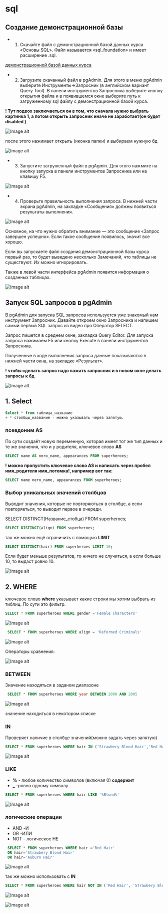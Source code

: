 # sql
## Создание демонстрационной базы
+ 1. Скачайте файл с демонстрационной базой данных курса «Основы SQL». Файл называется «sql_foundation» и имеет расширение .sql.

<a href="https://www.dropbox.com/s/i1e3hxmn2b8alju/sql_foundation.sql?dl=1">демонстрационной базой данных курса</a>

+ 2. Загрузите скачанный файл в pgAdmin. Для этого в меню pgAdmin выберите Инструменты->Запросник (в английском вариант Query Tool). В панели инструментов Запросника выберите кнопку открытия файла и в появившемся окне выберите путь к загруженному sql файлу с демонстрационной базой курса.

**! Тут подвох заключаеться он в том, что сначала нужно выбрать картинка 1, а потом открыть запросник иначе не заработает(он будет disabled )**

![Image alt](https://github.com/IlyaGall/3mpp1901_ilyaGaluzinskiy/raw/master/sql/images/1.PNG)

после этого нажимает открыть (иконка папки) и выбираем нужную бд

![Image alt](https://github.com/IlyaGall/3mpp1901_ilyaGaluzinskiy/raw/master/sql/images/2.PNG)

+ 3. Запустите загруженный файл в pgAgmin. Для этого нажмите на кнопку запуска в панели инструментов Запросника или на клавишу F5.

![Image alt](https://github.com/IlyaGall/3mpp1901_ilyaGaluzinskiy/raw/master/sql/images/3.PNG)

+ 4. Проверьте правильность выполнения запроса. В нижней части экрана pgAdmin, на закладке «Сообщения» должны появиться результаты выполнения.

![Image alt](https://github.com/IlyaGall/3mpp1901_ilyaGaluzinskiy/raw/master/sql/images/4.PNG)

Основное, на что нужно обратить внимание — это сообщение «Запрос завершен успешно». Если такое сообщение появилось, значит все хорошо.

Если вы запускаете файл создания демонстрационной базы курса первый раз, то будет выведено несколько Замечаний, что таблицы не существуют. Их можно игнорировать.

Также в левой части интерфейса pgAdmin появится информация о созданных таблицах.

![Image alt](https://github.com/IlyaGall/3mpp1901_ilyaGaluzinskiy/raw/master/sql/images/5.PNG)

## Запуск SQL запросов в pgAdmin

В pgAdmin для запуска SQL запросов используется уже знакомый нам инструмент Запросник. Давайте откроем окно Запросника и напишем самый первый SQL запрос из видео про Оператор SELECT.

Запрос пишется в среднем окне, закладка Query Editor. Для запуска запроса нажимаем F5 или кнопку Execute в панели инструментов Запросника.

Полученные в ходе выполнения запроса данные показываются в нижней части окна, на закладке «Результат».

**! чтобы сделать запрос надо нажать запросник и в новом окне делать запросы к бд**

![Image alt](https://github.com/IlyaGall/3mpp1901_ilyaGaluzinskiy/raw/master/sql/images/6.PNG)

## 1. Select

```sql
Select * from таблица_название
+ * столбцы_название - можно указывать через запятую.
```

### псевдоним AS
По сути создаёт новую переменную, которая имеет тот же тип данных и те же значения, что и у родителя, ключевое слово **AS**

```sql
SELECT name AS nero_name, appearances FROM superheroes;
```

**! можно пропустить ключевое слово AS и написать через пробел имя_родителя имя_потомка!, например вот так:**

```sql
SELECT name nero_name, appearances FROM superheroes;
```

### Выбор уникальных значений столбцов
Выводит значения, которые не повторяються в столбце, а если повторяеться, то выводит первое в очереди.

SELECT DISTINCT(Название_стобца) FROM superheroes;

```sql
SELECT DISTINCT(align) FROM superheroes;
```
так же можно ещё ограничить с помощью **LIMIT**

```sql
SELECT DISTINCT(hair) FROM superheroes LIMIT 10;
```
 
Если будет меньше результатов, то ничего не случиться, а если больше 10, то выдаст ровно 10. 

![Image alt](https://github.com/IlyaGall/3mpp1901_ilyaGaluzinskiy/raw/master/sql/images/7.PNG)

## 2.  WHERE

ключевое слово **where** указывает какие строки мы хотим выбрать из тиблиц. По сути это фильтр.

```sql
SELECT * FROM superheroes WHERE gender ='Female Characters'
```

![Image alt](https://github.com/IlyaGall/3mpp1901_ilyaGaluzinskiy/raw/master/sql/images/8.PNG)

```sql
 SELECT * FROM superheroes WHERE align = 'Reformed Criminals'
```

![Image alt](https://github.com/IlyaGall/3mpp1901_ilyaGaluzinskiy/raw/master/sql/images/9.PNG)


Операторы сравнения: 

![Image alt](https://github.com/IlyaGall/3mpp1901_ilyaGaluzinskiy/raw/master/sql/images/10.PNG)

### BETWEEN

Значение находяться в заданом диапазоне

```sql
 SELECT * FROM superheroes WHERE year BETWEEN 2000 AND 2005
```
![Image alt](https://github.com/IlyaGall/3mpp1901_ilyaGaluzinskiy/raw/master/sql/images/11.PNG)

значение находиться в некотором списке

### IN
Проверяет наличие в столбце значений(можно задать через запятую)

```sql
SELECT * FROM superheroes WHERE hair IN ('Strawbery Blond Hair','Red Hair', 'Auburn Hair')
```
![Image alt](https://github.com/IlyaGall/3mpp1901_ilyaGaluzinskiy/raw/master/sql/images/12.PNG)

### LIKE
+ **%** - любое количество символов (включая 0) **содержит**
+ **_** -ровно одному символу

```sql
SELECT * FROM superheroes WHERE hair LIKE '%Blond%'
```
![Image alt](https://github.com/IlyaGall/3mpp1901_ilyaGaluzinskiy/raw/master/sql/images/13.PNG)

### логические операции

+ AND -И 
+ OR -ИЛИ
+ NOT - логическое НЕ

```sql
 SELECT * FROM superheroes WHERE hair ='Red Hair'
 OR hair='Strawbery Blond Hair'
 OR hair='Auburn Hair'
```
![Image alt](https://github.com/IlyaGall/3mpp1901_ilyaGaluzinskiy/raw/master/sql/images/14.PNG)


так же можно использовать с **IN**

```sql
SELECT * FROM superheroes WHERE hair NOT IN ('Red Hair', 'Strawbery Blond Hair','Auburn Hair')
```

![Image alt](https://github.com/IlyaGall/3mpp1901_ilyaGaluzinskiy/raw/master/sql/images/14.PNG)

![Image alt](https://github.com/IlyaGall/3mpp1901_ilyaGaluzinskiy/raw/master/sql/images/16.PNG)